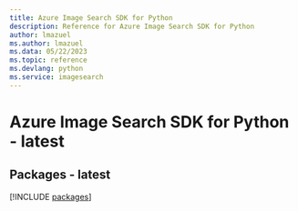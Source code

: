```yaml
---
title: Azure Image Search SDK for Python
description: Reference for Azure Image Search SDK for Python
author: lmazuel
ms.author: lmazuel
ms.data: 05/22/2023
ms.topic: reference
ms.devlang: python
ms.service: imagesearch
---
```

# Azure Image Search SDK for Python - latest
## Packages - latest
[!INCLUDE [packages](image-search-index.md)]